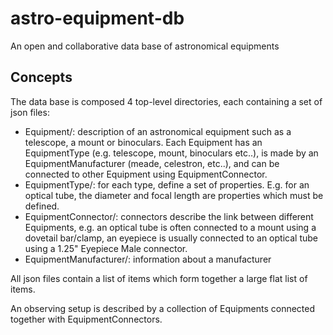 # astro-equipment-db

An open and collaborative data base of astronomical equipments

## Concepts

The data base is composed 4 top-level directories, each containing a set of json files:

 * Equipment/: description of an astronomical equipment such as a telescope, a mount or binoculars. Each Equipment has an EquipmentType (e.g. telescope, mount, binoculars etc..), is made by an EquipmentManufacturer (meade, celestron, etc..), and can be connected to other Equipment using EquipmentConnector.
 * EquipmentType/: for each type, define a set of properties. E.g. for an optical tube, the diameter and focal length are properties which must be defined.
 * EquipmentConnector/: connectors describe the link between different Equipments, e.g. an optical tube is often connected to a mount using a dovetail bar/clamp, an eyepiece is usually connected to an optical tube using a 1.25" Eyepiece Male connector. 
 * EquipmentManufacturer/: information about a manufacturer

All json files contain a list of items which form together a large flat list of items.


An observing setup is described by a collection of Equipments connected together with EquipmentConnectors.
